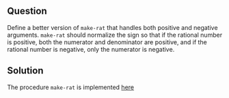 Question
--------
Define a better version of `make-rat` that handles both positive and negative
arguments. `make-rat` should normalize the sign so that if the rational number
is positive, both the numerator and denominator are positive, and if the
rational number is negative, only the numerator is negative.

Solution
--------
The procedure `make-rat` is implemented [here](rational_number.scm)
